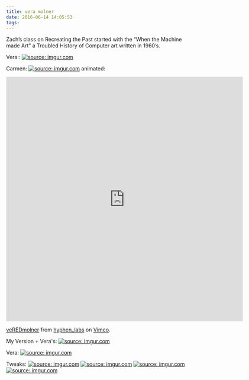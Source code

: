 ```yaml
---
title: vera molner
date: 2016-06-14 14:05:53
tags:
---
```



Zach’s class on Recreating the Past started with the “When the Machine made Art” a Troubled History of Computer art written in 1960’s.

Vera::
<a href="http://imgur.com/wO1Grra"><img src="http://i.imgur.com/wO1Grra.jpg" title="source: imgur.com" /></a>

Carmen:
<a href="http://imgur.com/VajepYl"><img src="http://i.imgur.com/VajepYl.png" title="source: imgur.com" /></a>
animated:
<iframe src="https://player.vimeo.com/video/172241195" width="640" height="661" frameborder="0" webkitallowfullscreen mozallowfullscreen allowfullscreen></iframe>
<p><a href="https://vimeo.com/172241195">veREDmolner</a> from <a href="https://vimeo.com/hyphenlabs">hyphen_labs</a> on <a href="https://vimeo.com">Vimeo</a>.</p>

My Version + Vera's:
<a href="http://imgur.com/JkOuTrr"><img src="http://i.imgur.com/JkOuTrr.png" title="source: imgur.com" /></a>

Vera:
<a href="http://imgur.com/BR0XiJC"><img src="http://i.imgur.com/BR0XiJC.jpg" title="source: imgur.com" /></a>

Tweaks:
<a href="http://imgur.com/6QcGHHi"><img src="http://i.imgur.com/6QcGHHi.png" title="source: imgur.com" /></a>
<a href="http://imgur.com/aDtmBZE"><img src="http://i.imgur.com/aDtmBZE.png" title="source: imgur.com" /></a>
<a href="http://imgur.com/Esuf9xf"><img src="http://i.imgur.com/Esuf9xf.png" title="source: imgur.com" /></a>
<a href="http://imgur.com/aPEIZc6"><img src="http://i.imgur.com/aPEIZc6.png" title="source: imgur.com" /></a>